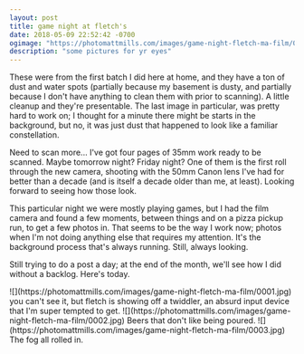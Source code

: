 ```yaml
---
layout: post
title: game night at fletch's
date: 2018-05-09 22:52:42 -0700
ogimage: "https://photomattmills.com/images/game-night-fletch-ma-film/0003.jpg"
description: "some pictures for yr eyes"
---
```


These were from the first batch I did here at home, and they have a ton of dust and water spots (partially because my basement is dusty, and partially because I don't have anything to clean them with prior to scanning). A little cleanup and they're presentable. The last image in particular, was pretty hard to work on; I thought for a minute there might be starts in the background, but no, it was just dust that happened to look like a familiar constellation. 

Need to scan more... I've got four pages of 35mm work ready to be scanned. Maybe tomorrow night? Friday night? One of them is the first roll through the new camera, shooting with the 50mm Canon lens I've had for better than a decade (and is itself a decade older than me, at least). Looking forward to seeing how those look. 

This particular night we were mostly playing games, but I had the film camera and found a few moments, between things and on a pizza pickup run, to get a few photos in. That seems to be the way I work now; photos when I'm not doing anything else that requires my attention. It's the background process that's always running. Still, always looking. 

Still trying to do a post a day; at the end of the month, we'll see how I did without a backlog. Here's today. 

<span style="display:block;" class="center">
  ![](https://photomattmills.com/images/game-night-fletch-ma-film/0001.jpg)
<span class="caption">you can't see it, but fletch is showing off a twiddler, an absurd input device that I'm super tempted to get.</span>
![](https://photomattmills.com/images/game-night-fletch-ma-film/0002.jpg)
<span class="caption">Beers that don't like being poured.</span>
![](https://photomattmills.com/images/game-night-fletch-ma-film/0003.jpg)
<span class="caption">The fog all rolled in.</span>
</span>
